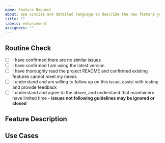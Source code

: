 ```yaml
---
name: Feature Request
about: Use concise and detailed language to describe the new feature you'd like to see
title: ""
labels: enhancement
assignees: ""
---
```


## Routine Check

[//]: # "Remove space in brackets and fill with x"

- [ ] I have confirmed there are no similar issues
- [ ] I have confirmed I am using the latest version
- [ ] I have thoroughly read the project README and confirmed existing features cannot meet my needs
- [ ] I understand and am willing to follow up on this issue, assist with testing and provide feedback
- [ ] I understand and agree to the above, and understand that maintainers have limited time - **issues not following guidelines may be ignored or closed**

## Feature Description

## Use Cases
